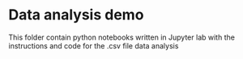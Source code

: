 # Data analysis demo
This folder contain python notebooks written in Jupyter lab with the instructions and code for the .csv file data analysis 
